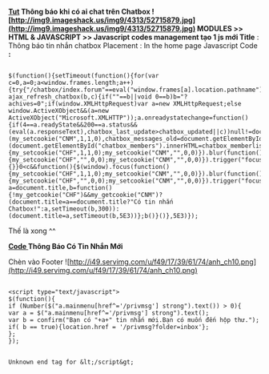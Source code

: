 **[Tut](Tut.md) Thông báo khi có ai chat trên Chatbox
![http://img9.imageshack.us/img9/4313/52715879.jpg](http://img9.imageshack.us/img9/4313/52715879.jpg)
MODULES >> HTML & JAVASCRIPT >> Javascript codes management
tạo 1 js mới
Title** : Thông báo tin nhắn chatbox
Placement : In the home page
Javascript Code **:**


```

$(function(){setTimeout(function(){for(var c=0,a=0;a<window.frames.length;a++){try{"/chatbox/index.forum"==eval("window.frames[a].location.pathname")&&++c&&window.frames[a].eval('function ajax_refresh_chatbox(b,c){if(""==b||void 0==b)b="?achives=0";if(window.XMLHttpRequest)var a=new XMLHttpRequest;else window.ActiveXObject&&(a=new ActiveXObject("Microsoft.XMLHTTP"));a.onreadystatechange=function(){if(4==a.readyState&&200==a.status&&(eval(a.responseText),chatbox_last_update>chatbox_updated||c))null!=document.getElementById("chatbox").innerHTML&&chatbox_messages_old!=chatbox_messages&&(my_setcookie("CNM",1,1,0),chatbox_messages_old=document.getElementById("chatbox").innerHTML=chatbox_messages,document.getElementById("chatbox").scrollTop=document.getElementById("chatbox").scrollHeight+document.getElementById("chatbox").offsetHeight,document.getElementById("chatbox").scrollTop=999999),null!=document.getElementById("chatbox_members").innerHTML&&(document.getElementById("chatbox_members").innerHTML=chatbox_memberlist),chatbox_updated=chatbox_last_update};a.open("GET","/chatbox/chatbox_actions.forum"+b+"&mode=refresh",!0);a.send(null)};$(window).focus(function(){my_setcookie("CHF",1,1,0);my_setcookie("CNM","",0,0)}).blur(function(){my_setcookie("CHF","",0,0);my_setcookie("CNM","",0,0)}).trigger("focus");')}catch(d){}}0<c&&function(){$(window).focus(function(){my_setcookie("CHF",1,1,0);my_setcookie("CNM","",0,0)}).blur(function(){my_setcookie("CHF","",0,0);my_setcookie("CNM","",0,0)}).trigger("focus");var a=document.title,b=function(){!my_getcookie("CHF")&&my_getcookie("CNM")?(document.title=a==document.title?"Có tin nhắn Chatbox!":a,setTimeout(b,300)):(document.title=a,setTimeout(b,5E3))};b()}()},5E3)});

```

Thế là xong ^^





**[Code ](.md)Thông Báo Có Tin Nhắn Mới**


Chèn vào Footer
![http://i49.servimg.com/u/f49/17/39/61/74/anh_ch10.png](http://i49.servimg.com/u/f49/17/39/61/74/anh_ch10.png)
```

<script type="text/javascript">
$(function(){
if (Number($("a.mainmenu[href^='/privmsg'] strong").text()) > 0){
var a = $("a.mainmenu[href^='/privmsg'] strong").text();
var b = confirm("Bạn có "+a+" tin nhắn mới.Bạn có muốn đến hộp thư.");
if( b == true){location.href = '/privmsg?folder=inbox'};
};
});


Unknown end tag for &lt;/script&gt;



```